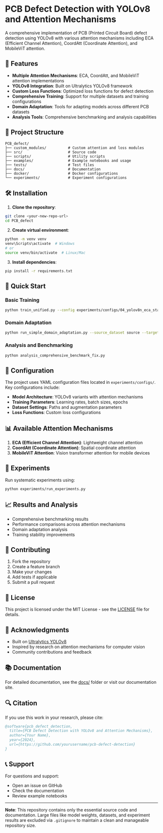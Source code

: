 # PCB Defect Detection with YOLOv8 and Attention Mechanisms

A comprehensive implementation of PCB (Printed Circuit Board) defect detection using YOLOv8 with various attention mechanisms including ECA (Efficient Channel Attention), CoordAtt (Coordinate Attention), and MobileViT attention.

## 🚀 Features

- **Multiple Attention Mechanisms**: ECA, CoordAtt, and MobileViT attention implementations
- **YOLOv8 Integration**: Built on Ultralytics YOLOv8 framework
- **Custom Loss Functions**: Optimized loss functions for defect detection
- **Comprehensive Training**: Support for multiple datasets and training configurations
- **Domain Adaptation**: Tools for adapting models across different PCB datasets
- **Analysis Tools**: Comprehensive benchmarking and analysis capabilities

## 📁 Project Structure

```
PCB_defect/
├── custom_modules/          # Custom attention and loss modules
├── src/                     # Source code
├── scripts/                 # Utility scripts
├── examples/                # Example notebooks and usage
├── tests/                   # Test files
├── docs/                    # Documentation
├── docker/                  # Docker configurations
└── experiments/             # Experiment configurations
```

## 🛠️ Installation

1. **Clone the repository**:
```bash
git clone <your-new-repo-url>
cd PCB_defect
```

2. **Create virtual environment**:
```bash
python -m venv venv
venv\Scripts\activate  # Windows
# or
source venv/bin/activate  # Linux/Mac
```

3. **Install dependencies**:
```bash
pip install -r requirements.txt
```

## 🎯 Quick Start

### Basic Training
```bash
python train_unified.py --config experiments/configs/04_yolov8n_eca_standard.yaml
```

### Domain Adaptation
```bash
python run_simple_domain_adaptation.py --source_dataset source --target_dataset target
```

### Analysis and Benchmarking
```bash
python analysis_comprehensive_benchmark_fix.py
```

## 🔧 Configuration

The project uses YAML configuration files located in `experiments/configs/`. Key configurations include:

- **Model Architecture**: YOLOv8 variants with attention mechanisms
- **Training Parameters**: Learning rates, batch sizes, epochs
- **Dataset Settings**: Paths and augmentation parameters
- **Loss Functions**: Custom loss configurations

## 📊 Available Attention Mechanisms

1. **ECA (Efficient Channel Attention)**: Lightweight channel attention
2. **CoordAtt (Coordinate Attention)**: Spatial coordinate attention
3. **MobileViT Attention**: Vision transformer attention for mobile devices

## 🧪 Experiments

Run systematic experiments using:
```bash
python experiments/run_experiments.py
```

## 📈 Results and Analysis

- Comprehensive benchmarking results
- Performance comparisons across attention mechanisms
- Domain adaptation analysis
- Training stability improvements

## 🤝 Contributing

1. Fork the repository
2. Create a feature branch
3. Make your changes
4. Add tests if applicable
5. Submit a pull request

## 📝 License

This project is licensed under the MIT License - see the [LICENSE](LICENSE) file for details.

## 🙏 Acknowledgments

- Built on [Ultralytics YOLOv8](https://github.com/ultralytics/ultralytics)
- Inspired by research on attention mechanisms for computer vision
- Community contributions and feedback

## 📚 Documentation

For detailed documentation, see the [docs/](docs/) folder or visit our documentation site.

## 🔍 Citation

If you use this work in your research, please cite:

```bibtex
@software{pcb_defect_detection,
  title={PCB Defect Detection with YOLOv8 and Attention Mechanisms},
  author={Your Name},
  year={2024},
  url={https://github.com/yourusername/pcb-defect-detection}
}
```

## 📞 Support

For questions and support:
- Open an issue on GitHub
- Check the documentation
- Review example notebooks

---

**Note**: This repository contains only the essential source code and documentation. Large files like model weights, datasets, and experiment results are excluded via `.gitignore` to maintain a clean and manageable repository size.

